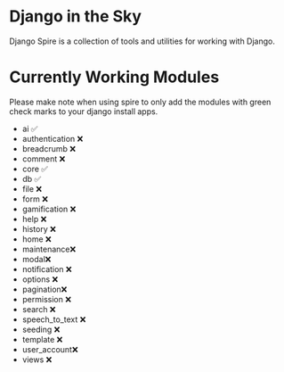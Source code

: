 # Django in the Sky

Django Spire is a collection of tools and utilities for working with Django.

# Currently Working Modules

Please make note when using spire to only add the modules with green check marks to your django install apps.

- ai ✅
- authentication ❌
- breadcrumb ❌
- comment ❌
- core ✅
- db ✅
- file ❌
- form ❌
- gamification ❌
- help ❌
- history ❌
- home ❌
- maintenance❌
- modal❌
- notification ❌
- options ❌
- pagination❌
- permission ❌
- search ❌
- speech_to_text ❌
- seeding ❌
- template ❌
- user_account❌
- views ❌
